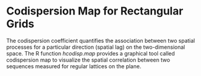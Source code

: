 # Codispersion Map for Rectangular Grids

The codispersion coefficient quantifies the association between two spatial processes for a particular direction (spatial lag) on the two-dimensional space. The R function *hcodisp.map* provides a graphical tool called codispersion map to visualize the spatial correlation between two sequences measured for regular lattices on the plane.
